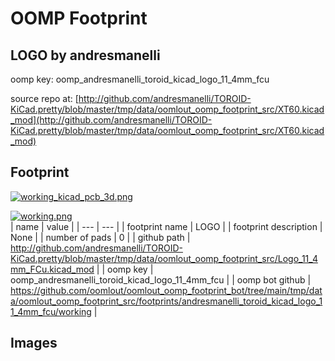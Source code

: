# OOMP Footprint  
## LOGO  by andresmanelli  
  
oomp key: oomp_andresmanelli_toroid_kicad_logo_11_4mm_fcu  
  
source repo at: [http://github.com/andresmanelli/TOROID-KiCad.pretty/blob/master/tmp/data/oomlout_oomp_footprint_src/XT60.kicad_mod](http://github.com/andresmanelli/TOROID-KiCad.pretty/blob/master/tmp/data/oomlout_oomp_footprint_src/XT60.kicad_mod)  
## Footprint  
  
[![working_kicad_pcb_3d.png](working_kicad_pcb_3d_600.png)](working_kicad_pcb_3d.png)  
  
[![working.png](working_600.png)](working.png)  
| name | value | 
| --- | --- | 
| footprint name | LOGO | 
| footprint description | None | 
| number of pads | 0 | 
| github path | http://github.com/andresmanelli/TOROID-KiCad.pretty/blob/master/tmp/data/oomlout_oomp_footprint_src/Logo_11_4mm_FCu.kicad_mod | 
| oomp key | oomp_andresmanelli_toroid_kicad_logo_11_4mm_fcu | 
| oomp bot github | https://github.com/oomlout/oomlout_oomp_footprint_bot/tree/main/tmp/data/oomlout_oomp_footprint_src/footprints/andresmanelli_toroid_kicad_logo_11_4mm_fcu/working | 
## Images  
